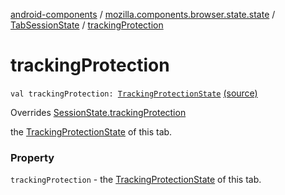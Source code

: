 [android-components](../../index.md) / [mozilla.components.browser.state.state](../index.md) / [TabSessionState](index.md) / [trackingProtection](./tracking-protection.md)

# trackingProtection

`val trackingProtection: `[`TrackingProtectionState`](../-tracking-protection-state/index.md) [(source)](https://github.com/mozilla-mobile/android-components/blob/master/components/browser/state/src/main/java/mozilla/components/browser/state/state/TabSessionState.kt#L25)

Overrides [SessionState.trackingProtection](../-session-state/tracking-protection.md)

the [TrackingProtectionState](../-tracking-protection-state/index.md) of this tab.

### Property

`trackingProtection` - the [TrackingProtectionState](../-tracking-protection-state/index.md) of this tab.